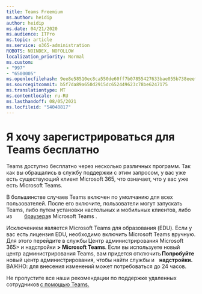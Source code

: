 ```yaml
---
title: Teams Freemium
ms.author: heidip
author: heidip
ms.date: 04/21/2020
ms.audience: ITPro
ms.topic: article
ms.service: o365-administration
ROBOTS: NOINDEX, NOFOLLOW
localization_priority: Normal
ms.custom:
- "997"
- "6500005"
ms.openlocfilehash: 9ee8e58510ec8ca550de60ff7b07855427633bae055b738eeef3e838edd7c609
ms.sourcegitcommit: b5f7da89a650d2915dc652449623c78be6247175
ms.translationtype: MT
ms.contentlocale: ru-RU
ms.lasthandoff: 08/05/2021
ms.locfileid: "54048817"
---
```

# <a name="id-like-to-sign-up-for-teams-for-free"></a>Я хочу зарегистрироваться для Teams бесплатно

Teams доступно бесплатно через несколько различных программ. Так как вы обращались в службу поддержки с этим запросом, у вас уже есть существующий клиент Microsoft 365, что означает, что у вас уже есть Microsoft Teams.

В большинстве случаев Teams включен по умолчанию для всех пользователей. После его включите, пользователи могут запускать Teams, [](https://docs.microsoft.com/MicrosoftTeams/get-clients#desktop-client)либо путем установки настольных и мобильных клиентов, либо из    [](https://docs.microsoft.com/MicrosoftTeams/get-clients#mobile-clients)  [](https://dos.microsoft.com/MicrosoftTeams/get-clients#web-client)    [браузера](https://www.microsoft.com/microsoft-teams/teams-for-work)в Microsoft Teams .

Исключением является Microsoft Teams для образования (EDU). Если у вас есть лицензия EDU, необходимо включить Microsoft Teams вручную. Для этого перейдите в службы Центр администрирования Microsoft 365> и надстройки **> Microsoft Teams**. Если вы используете новый центр администрирования Teams, вам придется отключить **Попробуйте** новый центр администрирования, чтобы найти службы и    **надстройки.** ВАЖНО: для внесения изменений может потребоваться до 24 часов.

Не пропустите все наши рекомендации по поддержке удаленных сотрудников [с помощью Teams.](https://docs.microsoft.com/MicrosoftTeams/support-remote-work-with-teams)
